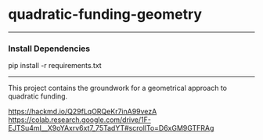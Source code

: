 # quadratic-funding-geometry

***
### Install Dependencies
pip install -r requirements.txt
***
This project contains the groundwork for a geometrical approach to quadratic funding.

https://hackmd.io/Q29fLqORQeKr7inA99vezA
https://colab.research.google.com/drive/1F-EJTSu4mI__X9oYAxrv6xt7_75TadYT#scrollTo=D6xGM9GTFRAg
